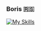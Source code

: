 <h3>Boris 🇷🇸</h3>

[![My Skills](https://skills.thijs.gg/icons?i=c,css,html,git,js,ts,mongodb,mysql,nodejs,vue,react,vite)](https://skills.thijs.gg)

